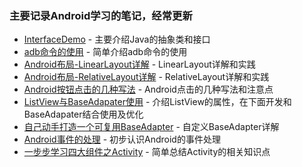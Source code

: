 ### 主要记录Android学习的笔记，经常更新
- [InterfaceDemo](https://github.com/wangdongyang/AndroidEveryDay/blob/master/project/InterfaceDemo.java) - 主要介绍Java的抽象类和接口
- [adb命令的使用](https://github.com/wangdongyang/AndroidEveryDay/blob/master/adb%E7%9A%84%E4%BD%BF%E7%94%A8.md) - 简单介绍adb命令的使用
- [Android布局-LinearLayout详解](https://github.com/wangdongyang/AndroidEveryDay/blob/master/Android%E5%B8%83%E5%B1%80-LinearLayout%E8%AF%A6%E8%A7%A3.md) - LinearLayout详解和实践
- [Android布局-RelativeLayout详解](https://github.com/wangdongyang/AndroidEveryDay/blob/master/Android%E5%B8%83%E5%B1%80-RelativeLayout%E8%AF%A6%E8%A7%A3.md) - RelativeLayout详解和实践
- [Android按钮点击的几种写法](https://github.com/wangdongyang/AndroidEveryDay/blob/master/Android%E6%8C%89%E9%92%AE%E7%82%B9%E5%87%BB%E7%9A%84%E5%87%A0%E7%A7%8D%E5%86%99%E6%B3%95.md) - Android点击的几种写法和注意点
- [ListView与BaseAdapater使用](https://github.com/wangdongyang/AndroidEveryDay/blob/master/ListView%E4%B8%8EBaseAdapater%E4%BD%BF%E7%94%A8.md) - 介绍ListView的属性，在下面开发和BaseAdapater结合使用及优化
- [自己动手打造一个可复用BaseAdapter](https://github.com/wangdongyang/AndroidEveryDay/blob/master/%E8%87%AA%E5%B7%B1%E5%8A%A8%E6%89%8B%E6%89%93%E9%80%A0%E4%B8%80%E4%B8%AA%E5%8F%AF%E5%A4%8D%E7%94%A8BaseAdapter.md) - 自定义BaseAdapter详解
- [Android事件的处理](https://github.com/wangdongyang/AndroidEveryDay/blob/master/Android%E4%BA%8B%E4%BB%B6%E7%9A%84%E5%A4%84%E7%90%86.md) - 初步认识Android的事件处理
- [一步步学习四大组件之Activity](https://github.com/wangdongyang/AndroidEveryDay/blob/master/%E4%B8%80%E6%AD%A5%E6%AD%A5%E5%AD%A6%E4%B9%A0%E5%9B%9B%E5%A4%A7%E7%BB%84%E4%BB%B6%E4%B9%8BActivity.md) - 简单总结Activity的相关知识点

